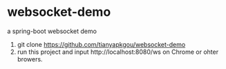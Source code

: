 # websocket-demo
a spring-boot websocket demo

1. git clone https://github.com/tianyapkgou/websocket-demo
2. run this project and input http://localhost:8080/ws on Chrome or ohter browers.
